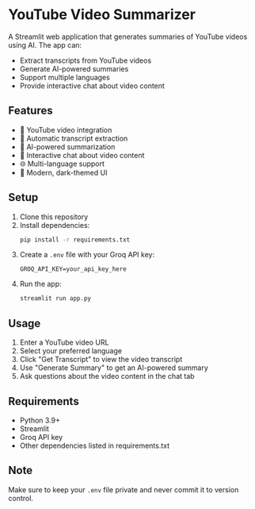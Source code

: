 # YouTube Video Summarizer

A Streamlit web application that generates summaries of YouTube videos using AI. The app can:
- Extract transcripts from YouTube videos
- Generate AI-powered summaries
- Support multiple languages
- Provide interactive chat about video content

## Features
- 🎥 YouTube video integration
- 📝 Automatic transcript extraction
- 🤖 AI-powered summarization
- 💬 Interactive chat about video content
- 🌐 Multi-language support
- 🎨 Modern, dark-themed UI

## Setup
1. Clone this repository
2. Install dependencies:
   ```bash
   pip install -r requirements.txt
   ```
3. Create a `.env` file with your Groq API key:
   ```
   GROQ_API_KEY=your_api_key_here
   ```
4. Run the app:
   ```bash
   streamlit run app.py
   ```

## Usage
1. Enter a YouTube video URL
2. Select your preferred language
3. Click "Get Transcript" to view the video transcript
4. Use "Generate Summary" to get an AI-powered summary
5. Ask questions about the video content in the chat tab

## Requirements
- Python 3.9+
- Streamlit
- Groq API key
- Other dependencies listed in requirements.txt

## Note
Make sure to keep your `.env` file private and never commit it to version control. 